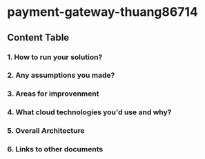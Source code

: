 ﻿# payment-gateway-thuang86714
## Content Table
###  1. How to run your solution?
###  2. Any assumptions you made?
###  3. Areas for improvenment
###  4. What cloud technologies you'd use and why?
###  5. Overall Architecture
###  6. Links to other documents
